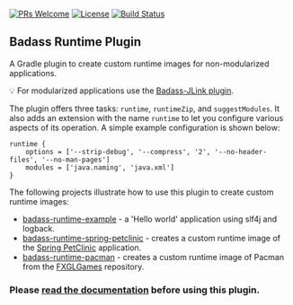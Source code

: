 [![PRs Welcome](https://img.shields.io/badge/PRs-welcome-brightgreen.svg?style=flat-square)](http://makeapullrequest.com)
[![License](https://img.shields.io/badge/License-Apache%202.0-blue.svg)](https://github.com/beryx/badass-runtime-plugin/blob/master/LICENSE)
[![Build Status](https://img.shields.io/travis/beryx/badass-runtime-plugin/master.svg?label=Build)](https://travis-ci.org/beryx/badass-runtime-plugin)

## Badass Runtime Plugin ##

A Gradle plugin to create custom runtime images for non-modularized applications.

:bulb: For modularized applications use the [Badass-JLink plugin](https://badass-jlink-plugin.beryx.org/releases/latest/).

The plugin offers three tasks: `runtime`, `runtimeZip`, and `suggestModules`.
It also adds an extension with the name `runtime` to let you configure various aspects of its operation.
A simple example configuration is shown below:

```
runtime {
    options = ['--strip-debug', '--compress', '2', '--no-header-files', '--no-man-pages']
    modules = ['java.naming', 'java.xml']
}
```

The following projects illustrate how to use this plugin to create custom runtime images:
- [badass-runtime-example](https://github.com/beryx-gist/badass-runtime-example) - a 'Hello world' application using slf4j and logback.
- [badass-runtime-spring-petclinic](https://github.com/beryx-gist/badass-runtime-spring-petclinic) - creates a custom runtime image of the [Spring PetClinic](https://github.com/spring-projects/spring-petclinic) application.
- [badass-runtime-pacman](https://github.com/beryx-gist/badass-runtime-pacman) - creates a custom runtime image of Pacman from the [FXGLGames](https://github.com/AlmasB/FXGLGames) repository.


### Please [read the documentation](https://badass-runtime-plugin.beryx.org/releases/latest/) before using this plugin.
